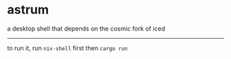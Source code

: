 # astrum
a desktop shell that depends on the cosmic fork of iced

---
to run it, run `nix-shell` first then `cargo run`
